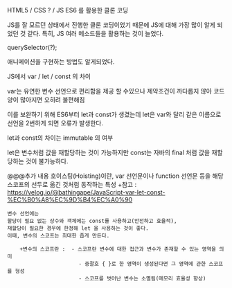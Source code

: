 HTML5 / CSS ? / JS ES6 를 활용한 클론 코딩

JS를 잘 모르던 상태에서 진행한 클론 코딩이었기 때문에
JS에 대해 가장 많이 알게 되었던 것 같다.
특히, JS 여러 메소드들을 활용하는 것이 늘었다.

querySelector(?);

애니메이션을 구현하는 방법도 알게되었다.



JS에서 
var  /  let   / const 의 차이

var는 유연한 변수 선언으로 편리함을 제공 할 수있으나
제약조건이 까다롭지 않아 코드양이 많아지면 오히려 불편해짐

이를 보완하기 위해 ES6부터 let과 const가 생겼는데
let은 var와 달리 같은 이름으로 선언을 2번하게 되면 오류가 발생한다.


let과 const의 차이는 immutable 의 여부 

let은 변수처럼 값을 재할당하는 것이 가능하지만
const는 자바의 final 처럼 값을 재할당하는 것이 불가능하다.

@@@추가 내용
호이스팅(Hoisting)이란,
var 선언문이나 function 선언문 등을 해당 스코프의 선두로 옮긴 것처럼 동작하는 특성
+참고 :  https://velog.io/@bathingape/JavaScript-var-let-const-%EC%B0%A8%EC%9D%B4%EC%A0%90

    변수 선언에는
    할당이 필요 없는 상수와 객체에는 const를 사용하고(안전하고 효율적),
    재할당이 필요한 경우에 한정해 let 을 사용하는 것이 좋다.
    이때, 변수의 스코프는 최대한 좁게 만든다.

        +변수의 스코프란 :  - 스코프란 변수에 대한 접근과 변수가 존재할 수 있는 영역을 의미
                           - 중괄호 { }로 한 영역이 생성된다면 그 영역에 관한 스코프를 형성
                           - 스코프를 벗어난 변수는 소멸됨(메모리 효율성 향상)


    